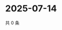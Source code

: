 # 2025-07-14

共 0 条

<!-- BEGIN ZHIHUQUESTIONS -->
<!-- 最后更新时间 Mon Jul 14 2025 06:10:59 GMT+0800 (China Standard Time) -->

<!-- END ZHIHUQUESTIONS -->
